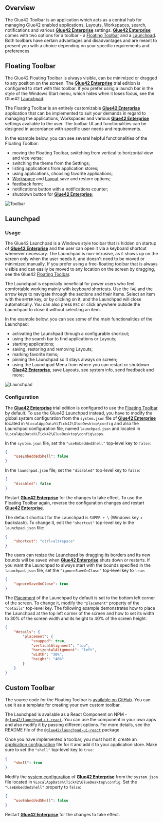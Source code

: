 ## Overview

The Glue42 Toolbar is an application which acts as a central hub for managing Glue42 enabled applications, Layouts, Workspaces, search, notifications and various [**Glue42 Enterprise**](https://glue42.com/enterprise/) settings. [**Glue42 Enterprise**](https://glue42.com/enterprise/) comes with two options for a toolbar - a [Floating Toolbar](#floating_toolbar) and a [Launchpad](#launchpad). Both toolbars have certain advantages and disadvantages and are meant to present you with a choice depending on your specific requirements and preferences.

## Floating Toolbar

<glue42 name="addClass" class="colorSection" element="p" text="Available since Glue42 Enterprise 3.9">

The Glue42 Floating Toolbar is always visible, can be minimized or dragged to any position on the screen. The [**Glue42 Enterprise**](https://glue42.com/enterprise/) trial edition is configured to start with this toolbar. If you prefer using a launch bar in the style of the Windows Start menu, which hides when it loses focus, see the Glue42 [Launchpad](#launchpad).

The Floating Toolbar is an entirely customizable [**Glue42 Enterprise**](https://glue42.com/enterprise/) application that can be implemented to suit your demands in regard to managing the applications, Workspaces and various [**Glue42 Enterprise**](https://glue42.com/enterprise/) settings available to the user. The toolbar UI and functionalities can be designed in accordance with specific user needs and requirements.

In the example below, you can see several helpful functionalities of the Floating Toolbar:

- moving the Floating Toolbar, switching from vertical to horizontal view and vice versa;
- switching the theme from the Settings;
- listing applications from application stores;
- using applications, choosing favorite applications;
- [Workspace](../windows/workspaces/overview/index.html) and [Layout](../windows/layouts/overview/index.html) save and restore options;
- feedback form;
- notifications button with a notifications counter;
- shutdown button for [**Glue42 Enterprise**](https://glue42.com/enterprise/);

![Toolbar](../../images/toolbar/floating-toolbar.gif)

## Launchpad

<glue42 name="addClass" class="colorSection" element="p" text="Available since Glue42 Enterprise 3.12">

### Usage

The Glue42 Launchpad is a Windows style toolbar that is hidden on startup of [**Glue42 Enterprise**](https://glue42.com/enterprise/) and the user can open it via a keyboard shortcut whenever necessary. The Launchpad is non-intrusive, as it shows up on the screen only when the user needs it, and doesn't need to be moved or minimized manually. If you prefer using a free-floating toolbar that is always visible and can easily be moved to any location on the screen by dragging, see the Glue42 [Floating Toolbar](#floating_toolbar).

The Launchpad is especially beneficial for power users who feel comfortable working mainly with keyboard shortcuts. Use the `TAB` and the arrow keys to navigate through the sections and their items. Select an item with the `ENTER` key, or by clicking on it, and the Launchpad will close automatically. You can also press `ESC` or click anywhere outside the Launchpad to close it without selecting an item.

In the example below, you can see some of the main functionalities of the Launchpad:

- activating the Launchpad through a configurable shortcut;
- using the search bar to find applications or Layouts;
- starting applications;
- saving, restoring and removing Layouts;
- marking favorite items;
- pinning the Launchpad so it stays always on screen;
- using the Launchpad Menu from where you can restart or shutdown [**Glue42 Enterprise**](https://glue42.com/enterprise/), save Layouts, see system info, send feedback and more;

![Launchpad](../../images/toolbar/launchpad.gif)

### Configuration

The [**Glue42 Enterprise**](https://glue42.com/enterprise/) trial edition is configured to use the [Floating Toolbar](#floating_toolbar) by default. To use the Glue42 Launchpad instead, you have to modify the global system configuration from the `system.json` file of [**Glue42 Enterprise**](https://glue42.com/enterprise/) located in `%LocalAppData%\Tick42\GlueDesktop\config` and also the Launchpad configuration file, named `launchpad.json` and located in `%LocalAppData%\Tick42\GlueDesktop\config\apps`.

In the `system.json` file, set the `"useEmbeddedShell"` top-level key to `false`:

```json
{
    "useEmbeddedShell": false
}
```

In the `launchpad.json` file, set the `"disabled"` top-level key to `false`:

```json
{
    "disabled": false
}
```

Restart [**Glue42 Enterprise**](https://glue42.com/enterprise/) for the changes to take effect. To use the Floating Toolbar again, reverse the configuration changes and restart [**Glue42 Enterprise**](https://glue42.com/enterprise/).

The default shortcut for the Launchpad is `SUPER + \` (Windows key + backslash). To change it, edit the `"shortcut"` top-level key in the `launchpad.json` file:

```json
{
    "shortcut": "ctrl+alt+space"
}
```

The users can resize the Launchpad by dragging its borders and its new bounds will be saved when [**Glue42 Enterprise**](https://glue42.com/enterprise/) shuts down or restarts. If you want the Launchpad to always start with the bounds specified in the `launchpad.json` file, set the `"ignoreSaveOnClose"` top-level key to `true`:

```json
{
    "ignoreSaveOnClose": true
}
```

The [Placement](../windows/window-management/javascript/index.html#window_operations-placement) of the Launchpad by default is set to the bottom left corner of the screen. To change it, modify the `"placement"` property of the `"details"` top-level key. The following example demonstrates how to place the Launchpad at the top left corner of the screen and how to set its width to 30% of the screen width and its height to 40% of the screen height:

```json
{
    "details": {
        "placement": {
            "snapped": true,
            "verticalAlignment": "top",
            "horizontalAlignment": "left",
            "width": "30%",
            "height": "40%"
        }
    }
}
```

## Custom Toolbar

The source code for the Floating Toolbar is [available on GitHub](https://github.com/Glue42/toolbar). You can use it as a template for creating your own custom toolbar.

The Launchpad is available as a React Component on NPM - [`@glue42/launchpad-ui-react`](https://www.npmjs.com/package/@glue42/launchpad-ui-react). You can use the component in your own apps and also modify it by passing different options. For more details, see the README file of the [`@glue42/launchpad-ui-react`](https://www.npmjs.com/package/@glue42/launchpad-ui-react) package.

Once you have implemented a toolbar, you must host it, create an [application configuration](../../developers/configuration/application/index.html#application_configuration) file for it and add it to your application store. Make sure to set the `"shell"` top-level key to `true`:

```json
{
    "shell": true
}
```

Modify the [system configuration](../../developers/configuration/system/index.html) of [**Glue42 Enterprise**](https://glue42.com/enterprise/) from the `system.json` file located in `%LocalAppData%\Tick42\GlueDesktop\config`. Set the `"useEmbeddedShell"` property to `false`:

```json
{
    "useEmbeddedShell": false
}
```

Restart [**Glue42 Enterprise**](https://glue42.com/enterprise/) for the changes to take effect.